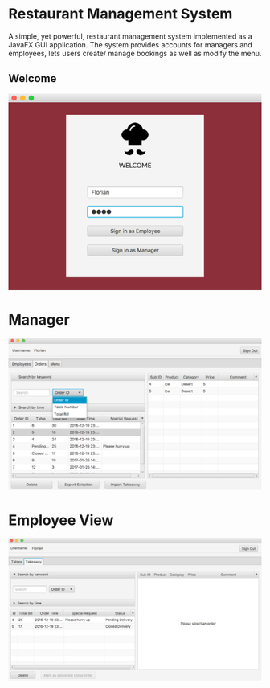 # Restaurant Management System

A simple, yet powerful, restaurant management system implemented as a JavaFX GUI application. The system provides accounts for managers and employees, lets users create/ manage bookings as well as modify the menu.

## Welcome
<p align="center">
  <img src="https://github.com/FlorianObst/restaurant-management-system/blob/master/images/Welcome%20Page.png"/>
</p>

# Manager
<p align="center">
  <img src="https://github.com/FlorianObst/restaurant-management-system/blob/master/images/Manager%20Page.png"/>
</p>

# Employee View
<p align="center">
  <img src="https://github.com/FlorianObst/restaurant-management-system/blob/master/images/Employee%20Page.png"/>
</p>
